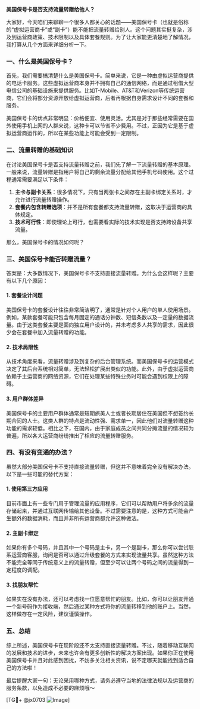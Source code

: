 **美国保号卡是否支持流量转赠给他人？**

大家好，今天咱们来聊聊一个很多人都关心的话题——美国保号卡（也就是俗称的“虚拟运营商卡”或“副卡”）能不能把流量转赠给别人。这个问题其实挺复杂，涉及到运营商政策、技术限制以及具体套餐规则。为了让大家能更清楚地了解情况，我打算从几个方面来详细分析一下。

### 一、什么是美国保号卡？

首先，我们需要搞清楚什么是美国保号卡。简单来说，它是一种由虚拟运营商提供的电话卡服务。这些虚拟运营商本身并不拥有自己的通信网络，而是通过租借大型电信公司的基础设施来提供服务。比如T-Mobile、AT&T和Verizon等传统运营商，它们会将部分资源开放给虚拟运营商，后者再根据自身需求设计不同的套餐和服务。

美国保号卡的优点非常明显：价格便宜、使用灵活。尤其是对于那些经常需要在国外使用手机上网的人群来说，这种卡可以节省不少费用。不过，正因为它是基于虚拟运营商运作的，所以在某些功能上可能会受到一定限制。

### 二、流量转赠的基础知识

在讨论美国保号卡是否支持流量转赠之前，我们先了解一下流量转赠的基本原理。一般来说，流量转赠是指用户将自己的剩余流量分配给其他手机号码使用。这个过程通常需要满足以下条件：

1. **主卡与副卡关系**：很多情况下，只有当两张卡之间存在主副卡绑定关系时，才允许进行流量转赠操作。
2. **套餐内包含转赠选项**：并不是所有套餐都支持流量转赠，这取决于运营商的具体规定。
3. **技术可行性**：即使理论上可行，也需要看实际的技术实现是否支持跨设备共享流量。

那么，美国保号卡的情况如何呢？

### 三、美国保号卡能否转赠流量？

答案是：大多数情况下，美国保号卡不支持直接流量转赠。为什么会这样呢？主要有以下几个原因：

#### 1. 套餐设计问题

美国保号卡的套餐设计往往非常简洁明了，通常是针对个人用户的单人使用场景。例如，某款套餐可能只包含每月固定的通话分钟数、短信条数以及一定量的数据流量。由于这类套餐主要是面向独立用户设计的，并未考虑多人共享的需求，因此很少会在套餐中加入流量转赠的功能。

#### 2. 技术局限性

从技术角度来看，流量转赠涉及到复杂的后台管理系统。而美国保号卡的运营模式决定了其后台系统相对简单，无法轻松扩展出类似的功能。此外，由于虚拟运营商依赖于主运营商的网络资源，它们在处理某些特殊业务时可能会遇到权限上的障碍。

#### 3. 用户群体差异

美国保号卡的主要用户群体通常是短期旅美人士或者长期居住在美国但不想签约长期合同的人士。这类人群的特点是流动性强、需求单一，因此他们对流量转赠这种功能的需求较低。相比之下，在国内，由于家庭成员之间共同分摊流量的情况较为普遍，所以各大运营商纷纷推出了相应的流量转赠服务。

### 四、有没有变通的办法？

虽然大部分美国保号卡不支持直接流量转赠，但这并不意味着完全没有解决办法。以下是一些可能的替代方案：

#### 1. 使用第三方应用

目前市面上有一些专门用于管理流量的应用程序，它们可以帮助用户将多余的流量存储起来，并通过互联网传输给其他设备。不过需要注意的是，这种方式可能会产生额外的数据消耗，而且并非所有运营商都允许这种做法。

#### 2. 主副卡绑定

如果你有多个号码，并且其中一个号码是主卡，另一个是副卡，那么你可以尝试联系运营商客服，询问是否可以通过升级套餐的方式来实现流量共享。虽然这种方法不能完全等同于传统意义上的流量转赠，但至少可以让两个号码之间的流量得到一定程度的调配。

#### 3. 找朋友帮忙

如果实在没有办法，还可以考虑找一位愿意帮忙的朋友。比如，你可以让朋友开通一个新号码作为接收端，然后通过某种方式将你的流量转移到他的账户上。当然，这样做存在一定风险，建议谨慎操作。

### 五、总结

综上所述，美国保号卡在现阶段还不太支持直接流量转赠。不过，随着移动互联网的发展和技术的进步，未来也许会有更多创新性的解决方案出现。如果你正在使用美国保号卡并且对此感到困扰，不妨多关注相关资讯，说不定哪天就能找到适合自己的方法啦！

最后提醒大家一句：无论采用哪种方式，请务必遵守当地的法律法规以及运营商的服务条款，以免造成不必要的麻烦哦～

[TG💪+ @jx0703 ![Image](https://github.com/user-attachments/assets/dbca1d08-cadb-493c-b0ec-ad6f7a83f270)]
